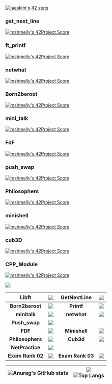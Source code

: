 [![jaeskim's 42 stats](https://badge42.herokuapp.com/api/stats/mshmelly)](https://github.com/JaeSeoKim/badge42)


### get_next_line  
[![mshmelly's 42Project Score](https://badge42.herokuapp.com/api/project/mshmelly/get_next_line)](https://github.com/JaeSeoKim/badge42)   
### ft_printf  
[![mshmelly's 42Project Score](https://badge42.herokuapp.com/api/project/mshmelly/ft_printf)](https://github.com/JaeSeoKim/badge42)  
### netwhat  
[![mshmelly's 42Project Score](https://badge42.herokuapp.com/api/project/mshmelly/netwhat)](https://github.com/JaeSeoKim/badge42)  
### Born2beroot  
[![mshmelly's 42Project Score](https://badge42.herokuapp.com/api/project/mshmelly/Born2beroot)](https://github.com/JaeSeoKim/badge42)  
### mini_talk  
[![mshmelly's 42Project Score](https://badge42.herokuapp.com/api/project/mshmelly/minitalk)](https://github.com/JaeSeoKim/badge42)  
### FdF  
[![mshmelly's 42Project Score](https://badge42.herokuapp.com/api/project/mshmelly/FdF)](https://github.com/JaeSeoKim/badge42)  
### push_swap 
[![mshmelly's 42Project Score](https://badge42.herokuapp.com/api/project/mshmelly/push_swap)](https://github.com/JaeSeoKim/badge42)
### Philosophers 
[![mshmelly's 42Project Score](https://badge42.herokuapp.com/api/project/mshmelly/Philosophers)](https://github.com/JaeSeoKim/badge42)
### minishell 
[![mshmelly's 42Project Score](https://badge42.herokuapp.com/api/project/mshmelly/minishell)](https://github.com/JaeSeoKim/badge42)
### cub3D 
[![mshmelly's 42Project Score](https://badge42.herokuapp.com/api/project/mshmelly/cub3d)](https://github.com/JaeSeoKim/badge42)
### CPP_Module
[![mshmelly's 42Project Score](https://badge42.herokuapp.com/api/project/mshmelly/cpp-module-08)](https://github.com/JaeSeoKim/badge42)

<img src="https://badge42.herokuapp.com/api/stats/mshmelly?darkmode=true&privacyEmail=true&privacyCursus=true"/>

| **Libft** | <img src="https://badge42.herokuapp.com/api/project/mshmelly/Libft"/> | **GetNextLine** | <img src="https://badge42.herokuapp.com/api/project/mshmelly/get_next_line"/> |
| :------------: | :------------: | :------------: | :------------: |
| **Born2beroot** | <img src="https://badge42.herokuapp.com/api/project/mshmelly/Born2beroot"/> | **Printf** | <img src="https://badge42.herokuapp.com/api/project/mshmelly/ft_printf"/> | 
| **minitalk** | <img src="https://badge42.herokuapp.com/api/project/mshmelly/minitalk"/> | **netwhat** | <img src="https://badge42.herokuapp.com/api/project/mshmelly/netwhat"/> |
| **Push_swap** | <img src="https://badge42.herokuapp.com/api/project/mshmelly/push_swap"/> | 
| **FDF** | <img src="https://badge42.herokuapp.com/api/project/mshmelly/FdF"/> | **Minishell** | <img src="https://badge42.herokuapp.com/api/project/mshmelly/minishell"/> |
| **Philosophers** | <img src="https://badge42.herokuapp.com/api/project/mshmelly/Philosophers"/> | **Cub3d** | <img src="https://badge42.herokuapp.com/api/project/mshmelly/cub3d"/> | 
| **NetPractice** | <img src="https://badge42.herokuapp.com/api/project/mshmelly/NetPractice"/> |
| **Exam Rank 02** | <img src="https://badge42.herokuapp.com/api/project/mshmelly/Exam Rank 02"/> | **Exam Rank 03** | <img src="https://badge42.herokuapp.com/api/project/mshmelly/Exam Rank 03"/> | **Exam Rank 04** | <img src="https://badge42.herokuapp.com/api/project/mshmelly/Exam Rank 04"/> |

| ![Anurag's GitHub stats](https://github-readme-stats.vercel.app/api?username=avsrb)  | ![](https://komarev.com/ghpvc/?username=avsrb) <br> ![Top Langs](https://github-readme-stats.vercel.app/api/top-langs/?username=avsrb&layout=compact&hide=Objective-C,Roff,Makefile&langs_count=6) |
| ------------ | ------------ |
